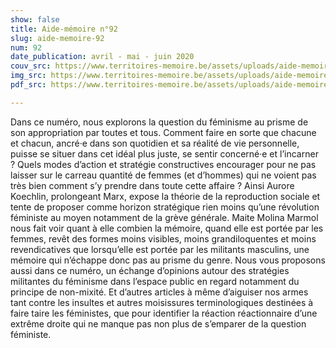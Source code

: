 ```yaml
---
show: false
title: Aide-mémoire n°92
slug: aide-memoire-92
num: 92
date_publication: avril - mai - juin 2020
couv_src: https://www.territoires-memoire.be/assets/uploads/aide-memoire-92-couv.jpg
img_src: https://www.territoires-memoire.be/assets/uploads/aide-memoire-92-illu.jpg
pdf_src: https://www.territoires-memoire.be/assets/uploads/aide-memoire-92.pdf

---
```

Dans ce numéro, nous explorons la question du féminisme au prisme de son appropriation par toutes et tous. Comment faire en sorte que chacune et chacun, ancré·e dans son quotidien et sa réalité de vie personnelle, puisse se situer dans cet idéal plus juste, se sentir concerné·e et l’incarner ? Quels modes d’action et stratégie constructives encourager pour ne pas laisser sur le carreau quantité de femmes (et d’hommes) qui ne voient pas très bien comment s’y prendre dans toute cette affaire ? Ainsi Aurore Koechlin, prolongeant Marx, expose la théorie de la reproduction sociale et tente de proposer comme horizon stratégique rien moins qu’une révolution féministe au moyen notamment de la grève générale. Maite Molina Marmol nous fait voir quant à elle combien la mémoire, quand elle est portée par les femmes, revêt des formes moins visibles, moins grandiloquentes et moins revendicatives que lorsqu’elle est portée par les militants masculins, une mémoire qui n’échappe donc pas au prisme du genre. Nous vous proposons aussi dans ce numéro, un échange d’opinions autour des stratégies militantes du féminisme dans l’espace public en regard notamment du principe de non-mixité. Et d’autres articles à même d’aiguiser nos armes tant contre les insultes et autres moisissures terminologiques destinées à faire taire les féministes, que pour identifier la réaction réactionnaire d’une extrême droite qui ne manque pas non plus de s’emparer de la question féministe.